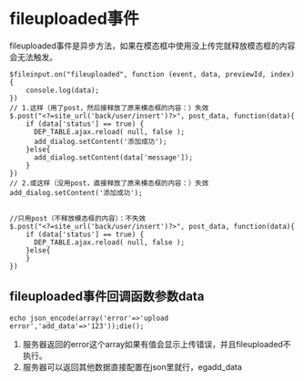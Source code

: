 # fileuploaded事件
fileuploaded事件是异步方法，如果在模态框中使用没上传完就释放模态框的内容会无法触发。
```
$fileinput.on("fileuploaded", function (event, data, previewId, index){
    console.log(data);
})
// 1.这样（用了post，然后接释放了原来模态框的内容：）失效
$.post("<?=site_url('back/user/insert')?>", post_data, function(data){
    if (data['status'] == true) {
      DEP_TABLE.ajax.reload( null, false );
      add_dialog.setContent('添加成功');
    }else{
      add_dialog.setContent(data['message']);
    }
})
// 2.或这样（没用post，直接释放了原来模态框的内容：）失效
add_dialog.setContent('添加成功');


//只用post（不释放模态框的内容）：不失效
$.post("<?=site_url('back/user/insert')?>", post_data, function(data){
    if (data['status'] == true) {
      DEP_TABLE.ajax.reload( null, false );
    }else{
    }
})
```
## fileuploaded事件回调函数参数data
```
echo json_encode(array('error'=>'upload error','add_data'=>'123'));die();
```
1. 服务器返回的error这个array如果有值会显示上传错误，并且fileuploaded不执行。
1. 服务器可以返回其他数据直接配置在json里就行，egadd_data

